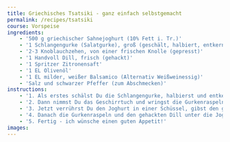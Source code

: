 ```yaml
---
title: Griechisches Tsatsiki - ganz einfach selbstgemacht 
permalink: /recipes/tsatsiki
course: Vorspeise
ingredients: 
    - '500 g griechischer Sahnejoghurt (10% Fett i. Tr.)'
    - '1 Schlangengurke (Salatgurke), groß (geschält, halbiert, entkernt und gehobelt)'
    - '2-3 Knoblauchzehen, von einer frischen Knolle (gepresst)'
    - '1 Handvoll Dill, frisch (gehackt)'
    - '1 Spritzer Zitronensaft'
    - '1 EL Olivenöl'
    - '1 EL milder, weißer Balsamico (Alternativ Weißweinessig)'
    - 'Salz und schwarzer Pfeffer (zum Abschmecken)'
instructions: 
    - '1. Als erstes schälst Du die Schlangengurke, halbierst und entkernst sie und reibst sie auf der groben Seite der Reibe direkt auf ein Geschirrtuch. '
    - '2. Dann nimmst Du das Geschirrtuch und wringst die Gurkenraspeln damit so fest aus wie Du kannst. Ein paar mal wiederholen. '
    - '3. Jetzt verrührst Du den Joghurt in einer Schüssel, gibst den gepressten Knoblauch, das Olivenöl, den weißen Balsamico / Essig und den Spritzer Zitronensaft dazu und rührst alles unter.'
    - '4. Danach die Gurkenraspeln und den gehackten Dill unter die Joghurtmasse rühren und mit Salz und schwarzem Pfeffer aus der Mühle abschmecken.'
    - '5. Fertig - ich wünsche einen guten Appetit!'
images: 
---
```


